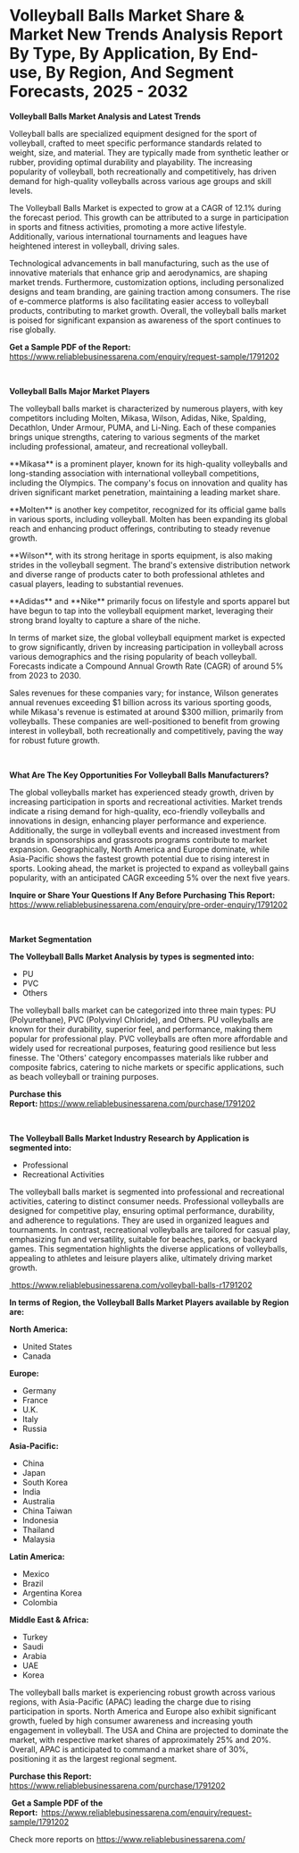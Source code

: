 <p><h1>Volleyball Balls Market Share & Market New Trends Analysis Report By Type, By Application, By End-use, By Region, And Segment Forecasts, 2025 - 2032</h1></p><p><strong>Volleyball Balls Market Analysis and Latest Trends</strong></p>
<p><p>Volleyball balls are specialized equipment designed for the sport of volleyball, crafted to meet specific performance standards related to weight, size, and material. They are typically made from synthetic leather or rubber, providing optimal durability and playability. The increasing popularity of volleyball, both recreationally and competitively, has driven demand for high-quality volleyballs across various age groups and skill levels.</p><p>The Volleyball Balls Market is expected to grow at a CAGR of 12.1% during the forecast period. This growth can be attributed to a surge in participation in sports and fitness activities, promoting a more active lifestyle. Additionally, various international tournaments and leagues have heightened interest in volleyball, driving sales. </p><p>Technological advancements in ball manufacturing, such as the use of innovative materials that enhance grip and aerodynamics, are shaping market trends. Furthermore, customization options, including personalized designs and team branding, are gaining traction among consumers. The rise of e-commerce platforms is also facilitating easier access to volleyball products, contributing to market growth. Overall, the volleyball balls market is poised for significant expansion as awareness of the sport continues to rise globally.</p></p>
<p><strong>Get a Sample PDF of the Report:&nbsp;</strong> <a href="https://www.reliablebusinessarena.com/enquiry/request-sample/1791202?utm_campaign=2518&utm_medium=2&utm_source=Github&utm_content=ia&utm_term=04042025&utm_id=volleyball-balls">https://www.reliablebusinessarena.com/enquiry/request-sample/1791202</a></p>
<p>&nbsp;</p>
<p><strong>Volleyball Balls Major Market Players</strong></p>
<p><p>The volleyball balls market is characterized by numerous players, with key competitors including Molten, Mikasa, Wilson, Adidas, Nike, Spalding, Decathlon, Under Armour, PUMA, and Li-Ning. Each of these companies brings unique strengths, catering to various segments of the market including professional, amateur, and recreational volleyball.</p><p>**Mikasa** is a prominent player, known for its high-quality volleyballs and long-standing association with international volleyball competitions, including the Olympics. The company's focus on innovation and quality has driven significant market penetration, maintaining a leading market share. </p><p>**Molten** is another key competitor, recognized for its official game balls in various sports, including volleyball. Molten has been expanding its global reach and enhancing product offerings, contributing to steady revenue growth.</p><p>**Wilson**, with its strong heritage in sports equipment, is also making strides in the volleyball segment. The brand's extensive distribution network and diverse range of products cater to both professional athletes and casual players, leading to substantial revenues.</p><p>**Adidas** and **Nike** primarily focus on lifestyle and sports apparel but have begun to tap into the volleyball equipment market, leveraging their strong brand loyalty to capture a share of the niche. </p><p>In terms of market size, the global volleyball equipment market is expected to grow significantly, driven by increasing participation in volleyball across various demographics and the rising popularity of beach volleyball. Forecasts indicate a Compound Annual Growth Rate (CAGR) of around 5% from 2023 to 2030.</p><p>Sales revenues for these companies vary; for instance, Wilson generates annual revenues exceeding $1 billion across its various sporting goods, while Mikasa's revenue is estimated at around $300 million, primarily from volleyballs. These companies are well-positioned to benefit from growing interest in volleyball, both recreationally and competitively, paving the way for robust future growth.</p></p>
<p>&nbsp;</p>
<p><strong>What Are The Key Opportunities For Volleyball Balls Manufacturers?</strong></p>
<p><p>The global volleyballs market has experienced steady growth, driven by increasing participation in sports and recreational activities. Market trends indicate a rising demand for high-quality, eco-friendly volleyballs and innovations in design, enhancing player performance and experience. Additionally, the surge in volleyball events and increased investment from brands in sponsorships and grassroots programs contribute to market expansion. Geographically, North America and Europe dominate, while Asia-Pacific shows the fastest growth potential due to rising interest in sports. Looking ahead, the market is projected to expand as volleyball gains popularity, with an anticipated CAGR exceeding 5% over the next five years.</p></p>
<p><strong>Inquire or Share Your Questions If Any Before Purchasing This Report:</strong> <a href="https://www.reliablebusinessarena.com/enquiry/pre-order-enquiry/1791202?utm_campaign=2518&utm_medium=2&utm_source=Github&utm_content=ia&utm_term=04042025&utm_id=volleyball-balls">https://www.reliablebusinessarena.com/enquiry/pre-order-enquiry/1791202</a></p>
<p>&nbsp;</p>
<p><strong>Market Segmentation</strong></p>
<p><strong>The Volleyball Balls Market Analysis by types is segmented into:</strong></p>
<p><ul><li>PU</li><li>PVC</li><li>Others</li></ul></p>
<p><p>The volleyball balls market can be categorized into three main types: PU (Polyurethane), PVC (Polyvinyl Chloride), and Others. PU volleyballs are known for their durability, superior feel, and performance, making them popular for professional play. PVC volleyballs are often more affordable and widely used for recreational purposes, featuring good resilience but less finesse. The 'Others' category encompasses materials like rubber and composite fabrics, catering to niche markets or specific applications, such as beach volleyball or training purposes.</p></p>
<p><strong>Purchase this Report:&nbsp;</strong><a href="https://www.reliablebusinessarena.com/purchase/1791202?utm_campaign=2518&utm_medium=2&utm_source=Github&utm_content=ia&utm_term=04042025&utm_id=volleyball-balls">https://www.reliablebusinessarena.com/purchase/1791202</a></p>
<p>&nbsp;</p>
<p><strong>The Volleyball Balls Market Industry Research by Application is segmented into:</strong></p>
<p><ul><li>Professional</li><li>Recreational Activities</li></ul></p>
<p><p>The volleyball balls market is segmented into professional and recreational activities, catering to distinct consumer needs. Professional volleyballs are designed for competitive play, ensuring optimal performance, durability, and adherence to regulations. They are used in organized leagues and tournaments. In contrast, recreational volleyballs are tailored for casual play, emphasizing fun and versatility, suitable for beaches, parks, or backyard games. This segmentation highlights the diverse applications of volleyballs, appealing to athletes and leisure players alike, ultimately driving market growth.</p></p>
<p><a href="https://www.reliablebusinessarena.com/volleyball-balls-r1791202?utm_campaign=2518&utm_medium=2&utm_source=Github&utm_content=ia&utm_term=04042025&utm_id=volleyball-balls">&nbsp;https://www.reliablebusinessarena.com/volleyball-balls-r1791202</a></p>
<p><strong>In terms of Region, the Volleyball Balls Market Players available by Region are:</strong></p>
<p>
    <p> <strong> North America: </strong>
        <ul>
            <li>United States</li>
            <li>Canada</li>
        </ul>
        </p> 
    <p> <strong> Europe: </strong>
        <ul>
            <li>Germany</li>
            <li>France</li>
            <li>U.K.</li>
            <li>Italy</li>
            <li>Russia</li>
        </ul>
        </p> 
    <p> <strong> Asia-Pacific: </strong>
        <ul>
            <li>China</li>
            <li>Japan</li>
            <li>South Korea</li>
            <li>India</li>
            <li>Australia</li>
            <li>China Taiwan</li>
            <li>Indonesia</li>
            <li>Thailand</li>
            <li>Malaysia</li>
        </ul>
        </p> 
    <p> <strong> Latin America: </strong>
        <ul>
            <li>Mexico</li>
            <li>Brazil</li>
            <li>Argentina Korea</li>
            <li>Colombia</li>
        </ul>
        </p> 
    <p> <strong> Middle East & Africa: </strong>
        <ul>
            <li>Turkey</li>
            <li>Saudi</li>
            <li>Arabia</li>
            <li>UAE</li>
            <li>Korea</li>
        </ul>
    </p>
    </p>
<p><p>The volleyball balls market is experiencing robust growth across various regions, with Asia-Pacific (APAC) leading the charge due to rising participation in sports. North America and Europe also exhibit significant growth, fueled by high consumer awareness and increasing youth engagement in volleyball. The USA and China are projected to dominate the market, with respective market shares of approximately 25% and 20%. Overall, APAC is anticipated to command a market share of 30%, positioning it as the largest regional segment.</p></p>
<p><strong>Purchase this Report: </strong><a href="https://www.reliablebusinessarena.com/purchase/1791202?utm_campaign=2518&utm_medium=2&utm_source=Github&utm_content=ia&utm_term=04042025&utm_id=volleyball-balls">https://www.reliablebusinessarena.com/purchase/1791202</a></p>
<p>&nbsp;<strong>Get a Sample PDF of the Report:&nbsp;&nbsp;</strong><a href="https://www.reliablebusinessarena.com/enquiry/request-sample/1791202?utm_campaign=2518&utm_medium=2&utm_source=Github&utm_content=ia&utm_term=04042025&utm_id=volleyball-balls">https://www.reliablebusinessarena.com/enquiry/request-sample/1791202</a></p>
<p><strong></strong></p>
<p>Check more reports on <a href="https://www.reliablebusinessarena.com/?utm_campaign=2518&utm_medium=2&utm_source=Github&utm_content=ia&utm_term=04042025&utm_id=volleyball-balls">https://www.reliablebusinessarena.com/</a></p>